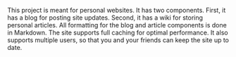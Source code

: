 This project is meant for personal websites.  It has two components.  First, it has a blog for posting site updates.  Second,  it has a wiki for storing personal articles.  All formatting for the blog and article components is done in Markdown.  The site supports full caching for optimal performance.  It also supports multiple users, so that you and your friends can keep the site up to date.